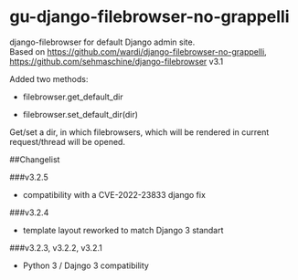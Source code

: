 gu-django-filebrowser-no-grappelli
==================================

django-filebrowser for default Django admin site.  
Based on https://github.com/wardi/django-filebrowser-no-grappelli,
https://github.com/sehmaschine/django-filebrowser v3.1 

Added two methods:

- filebrowser.get_default_dir

- filebrowser.set_default_dir(dir)

Get/set a dir, in which filebrowsers, which will be rendered in current request/thread will be opened.

##Changelist

###v3.2.5
- compatibility with a CVE-2022-23833 django fix

###v3.2.4 
- template layout reworked to match Django 3 standart

###v3.2.3, v3.2.2, v3.2.1 
- Python 3 / Dajngo 3 compatibility 
